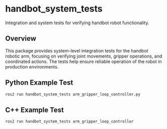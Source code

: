 # handbot_system_tests

Integration and system tests for verifying handbot robot functionality.

## Overview

This package provides system-level integration tests for the handbot robotic arm,
focusing on verifying joint movements, gripper operations, and coordinated actions.
The tests help ensure reliable operation of the robot in production environments.

## Python Example Test
```bash
ros2 run handbot_system_tests arm_gripper_loop_controller.py
```

## C++ Example Test
```bash
ros2 run handbot_system_tests arm_gripper_loop_controller
```
